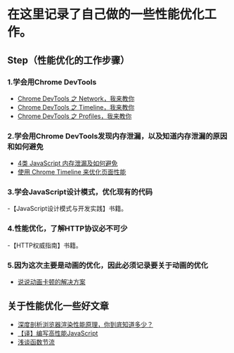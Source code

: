# 在这里记录了自己做的一些性能优化工作。


## Step（性能优化的工作步骤）

### 1.学会用Chrome DevTools

- [Chrome DevTools 之 Network，我来教你](http://www.jianshu.com/p/471950517b07)
- [Chrome DevTools 之 Timeline，我来教你](http://www.jianshu.com/p/b8cdcd9bfad8)
- [Chrome DevTools 之 Profiles，我来教你](http://www.jianshu.com/p/504bde348956)

### 2.学会用Chrome DevTools发现内存泄漏，以及知道内存泄漏的原因和如何避免

- [4类 JavaScript 内存泄漏及如何避免](http://jinlong.github.io/2016/05/01/4-Types-of-Memory-Leaks-in-JavaScript-and-How-to-Get-Rid-Of-Them/)
- [使用 Chrome Timeline 来优化页面性能](https://blog.coding.net/blog/Chome-Timeline)

### 3.学会JavaScript设计模式，优化现有的代码

-【JavaScript设计模式与开发实践】书籍。

### 4.性能优化，了解HTTP协议必不可少

-【HTTP权威指南】书籍。

### 5.因为这次主要是动画的优化，因此必须记录要关于动画的优化

- [说说动画卡顿的解决方案](https://segmentfault.com/a/1190000006708777)


## 关于性能优化一些好文章

- [深度剖析浏览器渲染性能原理，你到底知道多少？](http://www.jianshu.com/p/a32b890c29b1)
- [【译】编写高性能JavaScript](http://www.alloyteam.com/2012/11/performance-writing-efficient-javascript/#prettyPhoto)
- [浅谈函数节流](http://www.alloyteam.com/2012/11/javascript-throttle/)
